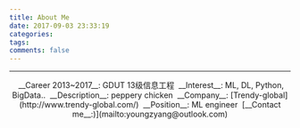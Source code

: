 ```yaml
---
title: About Me
date: 2017-09-03 23:33:19
categories:
tags:
comments: false
---
```

---
<center>
<i class="fa fa-graduation-cap" aria-hidden="true"></i>&nbsp;__Career 2013~2017__: GDUT 13级信息工程
<i class="fa fa-heart" aria-hidden="true"></i>&nbsp;__Interest__: ML, DL, Python, BigData..
<i class="fa fa-pencil" aria-hidden="true"></i>&nbsp;__Description__: peppery chicken
<i class="fa fa-building" aria-hidden="true"></i>&nbsp;__Company__: [Trendy-global](http://www.trendy-global.com/)
<i class="fa fa-user" aria-hidden="true"></i>&nbsp;__Position__: ML engineer
<i class="fa fa-paper-plane" aria-hidden="true"></i>&nbsp;[__Contact me__:)](mailto:youngzyang@outlook.com)
</center>